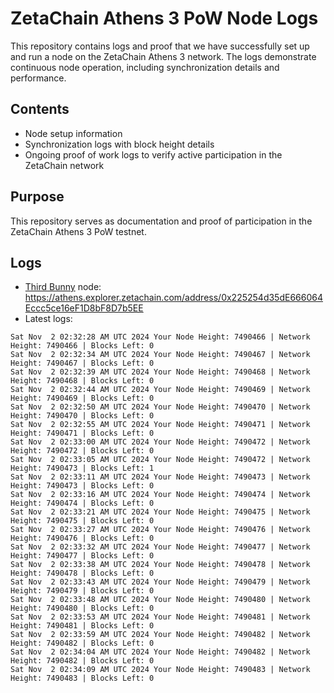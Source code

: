 # ZetaChain Athens 3 PoW Node Logs
This repository contains logs and proof that we have successfully set up and run a node on the ZetaChain Athens 3 network. The logs demonstrate continuous node operation, including synchronization details and performance.

## Contents
- Node setup information
- Synchronization logs with block height details
- Ongoing proof of work logs to verify active participation in the ZetaChain network

## Purpose
This repository serves as documentation and proof of participation in the ZetaChain Athens 3 PoW testnet.

## Logs

- [Third Bunny](https://thirdbunny.xyz/) node: https://athens.explorer.zetachain.com/address/0x225254d35dE666064Eccc5ce16eF1D8bF8D7b5EE
- Latest logs:
```
Sat Nov  2 02:32:28 AM UTC 2024 Your Node Height: 7490466 | Network Height: 7490466 | Blocks Left: 0
Sat Nov  2 02:32:34 AM UTC 2024 Your Node Height: 7490467 | Network Height: 7490467 | Blocks Left: 0
Sat Nov  2 02:32:39 AM UTC 2024 Your Node Height: 7490468 | Network Height: 7490468 | Blocks Left: 0
Sat Nov  2 02:32:44 AM UTC 2024 Your Node Height: 7490469 | Network Height: 7490469 | Blocks Left: 0
Sat Nov  2 02:32:50 AM UTC 2024 Your Node Height: 7490470 | Network Height: 7490470 | Blocks Left: 0
Sat Nov  2 02:32:55 AM UTC 2024 Your Node Height: 7490471 | Network Height: 7490471 | Blocks Left: 0
Sat Nov  2 02:33:00 AM UTC 2024 Your Node Height: 7490472 | Network Height: 7490472 | Blocks Left: 0
Sat Nov  2 02:33:05 AM UTC 2024 Your Node Height: 7490472 | Network Height: 7490473 | Blocks Left: 1
Sat Nov  2 02:33:11 AM UTC 2024 Your Node Height: 7490473 | Network Height: 7490473 | Blocks Left: 0
Sat Nov  2 02:33:16 AM UTC 2024 Your Node Height: 7490474 | Network Height: 7490474 | Blocks Left: 0
Sat Nov  2 02:33:21 AM UTC 2024 Your Node Height: 7490475 | Network Height: 7490475 | Blocks Left: 0
Sat Nov  2 02:33:27 AM UTC 2024 Your Node Height: 7490476 | Network Height: 7490476 | Blocks Left: 0
Sat Nov  2 02:33:32 AM UTC 2024 Your Node Height: 7490477 | Network Height: 7490477 | Blocks Left: 0
Sat Nov  2 02:33:38 AM UTC 2024 Your Node Height: 7490478 | Network Height: 7490478 | Blocks Left: 0
Sat Nov  2 02:33:43 AM UTC 2024 Your Node Height: 7490479 | Network Height: 7490479 | Blocks Left: 0
Sat Nov  2 02:33:48 AM UTC 2024 Your Node Height: 7490480 | Network Height: 7490480 | Blocks Left: 0
Sat Nov  2 02:33:53 AM UTC 2024 Your Node Height: 7490481 | Network Height: 7490481 | Blocks Left: 0
Sat Nov  2 02:33:59 AM UTC 2024 Your Node Height: 7490482 | Network Height: 7490482 | Blocks Left: 0
Sat Nov  2 02:34:04 AM UTC 2024 Your Node Height: 7490482 | Network Height: 7490482 | Blocks Left: 0
Sat Nov  2 02:34:09 AM UTC 2024 Your Node Height: 7490483 | Network Height: 7490483 | Blocks Left: 0
```
